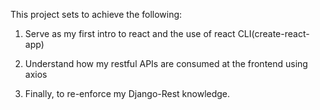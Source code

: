 This project sets to achieve the following:

1. Serve as my first intro to react and the use of react CLI(create-react-app)

2. Understand how my restful APIs are consumed at the frontend using axios

3. Finally, to re-enforce my Django-Rest knowledge.
